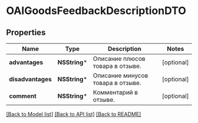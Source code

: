 # OAIGoodsFeedbackDescriptionDTO

## Properties
Name | Type | Description | Notes
------------ | ------------- | ------------- | -------------
**advantages** | **NSString*** | Описание плюсов товара в отзыве. | [optional] 
**disadvantages** | **NSString*** | Описание минусов товара в отзыве. | [optional] 
**comment** | **NSString*** | Комментарий в отзыве. | [optional] 

[[Back to Model list]](../README.md#documentation-for-models) [[Back to API list]](../README.md#documentation-for-api-endpoints) [[Back to README]](../README.md)


